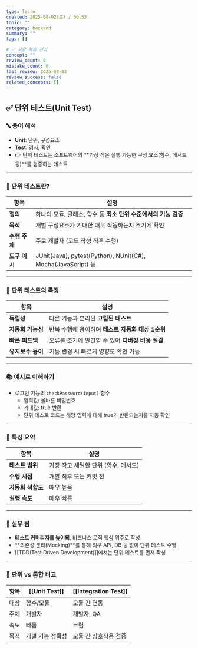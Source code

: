 ```yaml
---
type: learn
created: 2025-08-02(토) / 00:55
topic: ""
category: backend
summary: ""
tags: []

# ✅ 오답 복습 관리
concept: ""
review_count: 0
mistake_count: 0
last_review: 2025-08-02
review_success: false
related_concepts: []
---
```

## ✅ 단위 테스트(Unit Test)

### 🔤 용어 해석

- **Unit**: 단위, 구성요소
- **Test**: 검사, 확인
- 👉 단위 테스트는 소프트웨어의 **가장 작은 실행 가능한 구성 요소(함수, 메서드 등)**를 검증하는 테스트

---

### 🧩 단위 테스트란?

| 항목 | 설명 |
|------|------|
| **정의** | 하나의 모듈, 클래스, 함수 등 **최소 단위 수준에서의 기능 검증** |
| **목적** | 개별 구성요소가 기대한 대로 작동하는지 조기에 확인 |
| **수행 주체** | 주로 개발자 (코드 작성 직후 수행) |
| **도구 예시** | JUnit(Java), pytest(Python), NUnit(C#), Mocha(JavaScript) 등 |

---

### 🧱 단위 테스트의 특징

| 항목 | 설명 |
|------|------|
| **독립성** | 다른 기능과 분리된 **고립된 테스트** |
| **자동화 가능성** | 반복 수행에 용이하며 **테스트 자동화 대상 1순위** |
| **빠른 피드백** | 오류를 조기에 발견할 수 있어 **디버깅 비용 절감** |
| **유지보수 용이** | 기능 변경 시 빠르게 영향도 확인 가능 |

---

### 📚 예시로 이해하기

- 로그인 기능의 `checkPassword(input)` 함수
  - 입력값: 올바른 비밀번호
  - 기대값: true 반환
  - 단위 테스트 코드는 해당 입력에 대해 true가 반환되는지를 자동 확인

---

### 🧠 특징 요약

| 항목 | 설명 |
|------|------|
| **테스트 범위** | 가장 작고 세밀한 단위 (함수, 메서드) |
| **수행 시점** | 개발 직후 또는 커밋 전 |
| **자동화 적합도** | 매우 높음 |
| **실행 속도** | 매우 빠름 |

---

### 🎯 실무 팁

- **테스트 커버리지를 높이되**, 비즈니스 로직 핵심 위주로 작성
- **의존성 분리(Mocking)**를 통해 외부 API, DB 등 없이 단위 테스트 수행
- [[TDD(Test Driven Development)]]에서는 단위 테스트를 먼저 작성

---

### 🧩 단위 vs 통합 비교

| 항목 | [[Unit Test]] | [[Integration Test]] |
|------|----------------|----------------------|
| 대상 | 함수/모듈 | 모듈 간 연동 |
| 주체 | 개발자 | 개발자, QA |
| 속도 | 빠름 | 느림 |
| 목적 | 개별 기능 정확성 | 모듈 간 상호작용 검증 |
